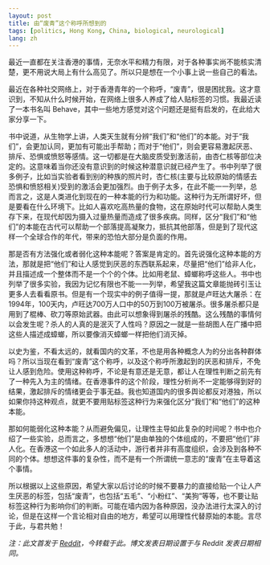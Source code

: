 ```yaml
---
layout: post
title: 由“废青”这个称呼所想到的
tags: [politics, Hong Kong, China, biological, neurological]
lang: zh
---
```


最近一直都在关注香港的事情，无奈水平和精力有限，对于各种事实尚不能核实清楚，更不用说大局上有什么高见了。所以只是想在一个小事上说一些自己的看法。

最近在各种社交网络上，对于香港青年的一个称呼，“废青”，很是困扰我。这才意识到，不知从什么时候开始，在网络上很多人养成了给人贴标签的习惯。我最近读了一本书名叫 Behave，其中一些地方感觉对这个问题还是挺有启发的，在此给大家分享一下。

书中说道，从生物学上讲，人类天生就有分辨“我们”和“他们”的本能。对于“我们”，会更加认同，更加有可能出手帮助；而对于“他们”，则会更容易激起厌恶、排斥、恐惧或愤怒等感情。这一切都是在大脑皮质受到激活前，由杏仁核等部位决定的。这意味着当你还没有意识到的时候这种潜意识就已经产生了。书中列举了很多例子，比如当实验者看到别的种族的照片时，杏仁核(主要与比较原始的情感去恐惧和愤怒相关)受到的激活会更加强烈。由于例子太多，在此不能一一列举，总而言之，这是人类进化到现在的一种本能的行为和功能。这种行为无所谓好坏，但是要看在什么环境下。比如人喜欢吃高热量的食物，这在原始时代可以帮助人类生存下来，在现代却因为摄入过量热量而造成了很多疾病。同样，区分“我们”和“他们”的本能在古代可以帮助一个部落提高凝聚力，抵抗其他部落，但是到了现代这样一个全球合作的年代，带来的恐怕大部分是负面的作用。

那是否有方法强化或者弱化这种本能呢？答案是肯定的。首先说强化这种本能的方法，那就是把“他们”和让人感觉到厌恶的东西联系起来，尽量把“他们”给非人化，并且描述成一个整体而不是一个个的个体。比如用老鼠、蟑螂称呼这些人。书中也列举了很多实验，我因为记忆有限也不能一一列举，希望我这篇文章能抛砖引玉让更多人去看看原书。但是有一个现实中的例子值得一提，那就是卢旺达大屠杀：在1994年，100天内，卢旺达700万人口中的50万到100万被屠杀。很多屠杀都只是用到了棍棒、砍刀等原始武器。由此可以想象得到屠杀的残酷。这么残酷的事情何以会发生呢？杀人的人真的是泯灭了人性吗？原因之一就是一些胡图人在广播中把这些人描述成蟑螂，所以要像消灭蟑螂一样把他们消灭掉。

以史为鉴，不看太远的，就看国内的文革，不也是用各种概念人为的分出各种群体吗？所以当现在看到“废青”这个称呼，以及这个称呼所激起到的厌恶和排斥，不免让人感到危险。使用这种称呼，不论是有意还是无意，都让人在理性判断之前先有了一种先入为主的情绪。在香港事件的这个阶段，理性分析尚不一定能够得到好的结果，激起排斥的情绪更会于事无益。我也知道国内的很多舆论都反对港独，所以如果你持这种观点，就更不要用贴标签这种行为来强化区分“我们”和“他们”的这种本能。

那如何能弱化这种本能？从而避免偏见，让理性主导如此复杂的时间呢？书中也介绍了一些实验，总而言之，多想想“他们”是由单独的个体组成的，不要把“他们”非人化。在香港这一个如此多人的活动中，游行者并非有高度组织，会涉及到各种不同的个体。想想这件事的复杂性，而不是有一个所谓统一意志的“废青”在主导着这个事情。

所以根据以上这些原因，希望大家以后讨论的时候不要暴力的直接给贴一个让人产生厌恶的标签，包括“废青”，也包括“五毛”、“小粉红”、“美狗”等等，也不要让贴标签这种行为影响你们的判断。可能在墙内因为各种原因，没办法进行太深入的讨论，但是在这样一个言论相对自由的地方，希望可以用理性代替原始的本能。言尽于此，与君共勉！

*注：此文首发于 [Reddit](https://www.reddit.com/r/China_irl/comments/cql13x/%E7%94%B1%E5%BA%9F%E9%9D%92%E8%BF%99%E4%B8%AA%E7%A7%B0%E5%91%BC%E6%89%80%E6%83%B3%E5%88%B0%E7%9A%84/)，今转载于此。博文发表日期设置于与 Reddit 发表日期相同。*
